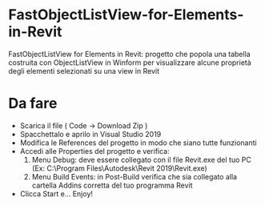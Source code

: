# FastObjectListView-for-Elements-in-Revit
FastObjectListView for Elements in Revit:
progetto che popola una tabella costruita con ObjectListView in Winform per visualizzare alcune proprietà degli elementi selezionati su una view in Revit

# Da fare
- Scarica il file ( Code -> Download Zip )
- Spacchettalo e aprilo in Visual Studio 2019
- Modifica le References del progetto in modo che siano tutte funzionanti
- Accedi alle Properties del progetto e verifica:
    1. Menu Debug: deve essere collegato con il file Revit.exe del tuo PC (Ex: C:\Program Files\Autodesk\Revit 2019\Revit.exe)
    2. Menu Build Events: in Post-Build verifica che sia collegato alla cartella Addins corretta del tuo programma Revit
- Clicca Start e... Enjoy!

